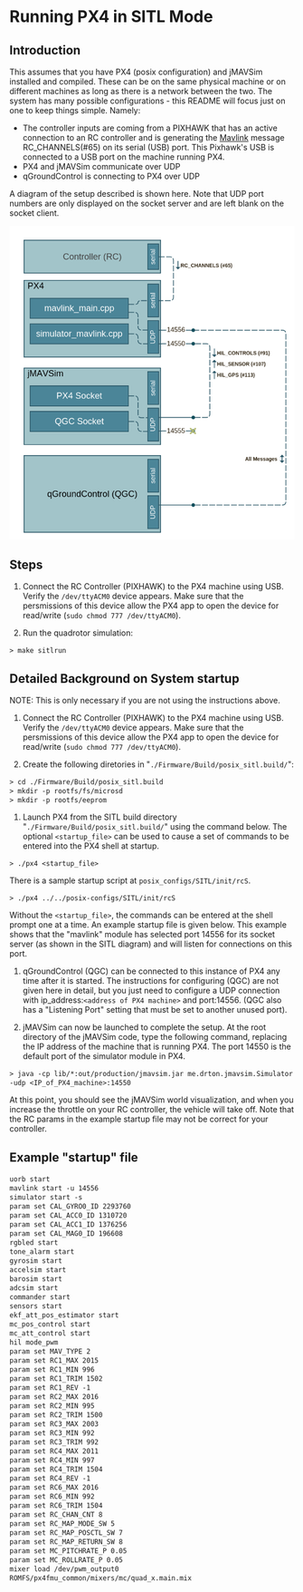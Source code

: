 Running PX4 in SITL Mode
==========================

Introduction
--------------------------
This assumes that you have PX4 (posix configuration) and jMAVSim installed and compiled.  These can be on the same physical machine or on different machines as long as there is a network between the two.  The system has many possible configurations - this README will focus just on one to keep things simple.  Namely:

- The controller inputs are coming from a PIXHAWK that has an active connection to an RC controller and is generating the [Mavlink](https://pixhawk.ethz.ch/mavlink/) message RC_CHANNELS(#65) on its serial (USB) port.  This Pixhawk's USB is connected to a USB port on the machine running PX4.
- PX4 and jMAVSim communicate over UDP
- qGroundControl is connecting to PX4 over UDP

A diagram of the setup described is shown here.  Note that UDP port numbers are only displayed on the socket server and are left blank on the socket client. 

![SITL Diagram](SITL_Diagram.png "SITL Diagram")  

Steps
---------------------------

1. Connect the RC Controller (PIXHAWK) to the PX4 machine using USB.  Verify the `/dev/ttyACM0` device appears.  Make sure that the persmissions of this device allow the PX4 app to open the device for read/write (`sudo chmod 777 /dev/ttyACM0`).

1. Run the quadrotor simulation:
```
> make sitlrun
```

Detailed Background on System startup
---------------------------

NOTE: This is only necessary if you are not using the instructions above.

1. Connect the RC Controller (PIXHAWK) to the PX4 machine using USB.  Verify the `/dev/ttyACM0` device appears.  Make sure that the persmissions of this device allow the PX4 app to open the device for read/write (`sudo chmod 777 /dev/ttyACM0`).

1. Create the following diretories in "`./Firmware/Build/posix_sitl.build/`":
```
> cd ./Firmware/Build/posix_sitl.build
> mkdir -p rootfs/fs/microsd
> mkdir -p rootfs/eeprom
```

1. Launch PX4 from the SITL build directory "`./Firmware/Build/posix_sitl.build/`" using the command below.  The optional `<startup_file>` can be used to cause a set of commands to be entered into the PX4 shell at startup.  
```
> ./px4 <startup_file> 
```

There is a sample startup script at `posix_configs/SITL/init/rcS`. 
```
> ./px4 ../../posix-configs/SITL/init/rcS
```

Without the `<startup_file>`, the commands can be entered at the shell prompt one at a time.  An example startup file is given below.  This example shows that the "mavlink" module has selected port 14556 for its socket server (as shown in the SITL diagram) and will listen for connections on this port.

1. qGroundControl (QGC) can be connected to this instance of PX4 any time after it is started.  The instructions for configuring (QGC) are not given here in detail, but you just need to configure a UDP connection with ip_address:`<address of PX4 machine>` and port:14556.  (QGC also has a "Listening Port" setting that must be set to another unused port).

1. jMAVSim can now be launched to complete the setup.  At the root directory of the jMAVSim code, type the following command, replacing the IP address of the machine that is running PX4.  The port 14550 is the default port of the simulator module in PX4.
```
> java -cp lib/*:out/production/jmavsim.jar me.drton.jmavsim.Simulator -udp <IP_of_PX4_machine>:14550
```

At this point, you should see the jMAVSim world visualization, and when you increase the throttle on your RC controller, the vehicle will take off.  Note that the RC params in the example startup file may not be correct for your controller.

Example "startup" file
---------------------

```
uorb start
mavlink start -u 14556
simulator start -s
param set CAL_GYRO0_ID 2293760
param set CAL_ACC0_ID 1310720
param set CAL_ACC1_ID 1376256
param set CAL_MAG0_ID 196608
rgbled start
tone_alarm start
gyrosim start
accelsim start
barosim start
adcsim start
commander start
sensors start
ekf_att_pos_estimator start
mc_pos_control start
mc_att_control start
hil mode_pwm
param set MAV_TYPE 2
param set RC1_MAX 2015
param set RC1_MIN 996
param set RC1_TRIM 1502
param set RC1_REV -1
param set RC2_MAX 2016 
param set RC2_MIN 995
param set RC2_TRIM 1500
param set RC3_MAX 2003
param set RC3_MIN 992
param set RC3_TRIM 992
param set RC4_MAX 2011
param set RC4_MIN 997
param set RC4_TRIM 1504
param set RC4_REV -1
param set RC6_MAX 2016
param set RC6_MIN 992
param set RC6_TRIM 1504
param set RC_CHAN_CNT 8
param set RC_MAP_MODE_SW 5
param set RC_MAP_POSCTL_SW 7
param set RC_MAP_RETURN_SW 8
param set MC_PITCHRATE_P 0.05
param set MC_ROLLRATE_P 0.05
mixer load /dev/pwm_output0 ROMFS/px4fmu_common/mixers/mc/quad_x.main.mix
```
